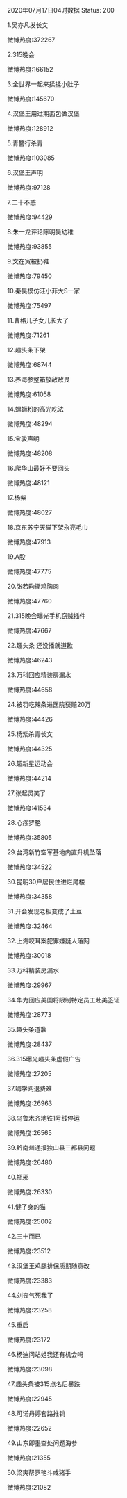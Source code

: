 2020年07月17日04时数据
Status: 200

1.吴亦凡发长文

微博热度:372267

2.315晚会

微博热度:166152

3.全世界一起来揉揉小肚子

微博热度:145670

4.汉堡王用过期面包做汉堡

微博热度:128912

5.青簪行杀青

微博热度:103085

6.汉堡王声明

微博热度:97128

7.二十不惑

微博热度:94429

8.朱一龙评论陈明昊幼稚

微博热度:93855

9.文在寅被扔鞋

微博热度:79450

10.秦昊模仿汪小菲大S一家

微博热度:75497

11.曹格儿子女儿长大了

微博热度:71261

12.趣头条下架

微博热度:68744

13.养海参整箱放敌敌畏

微博热度:61058

14.螺蛳粉的高光吃法

微博热度:48294

15.宝骏声明

微博热度:48208

16.爬华山最好不要回头

微博热度:48121

17.杨紫

微博热度:48027

18.京东苏宁天猫下架永亮毛巾

微博热度:47913

19.A股

微博热度:47775

20.张若昀撕鸡胸肉

微博热度:47760

21.315晚会曝光手机窃贼插件

微博热度:47667

22.趣头条 还没播就道歉

微博热度:46243

23.万科回应精装房漏水

微博热度:44658

24.被罚吃辣条进医院获赔20万

微博热度:44426

25.杨紫杀青长文

微博热度:44325

26.超新星运动会

微博热度:44214

27.张起灵笑了

微博热度:41534

28.心疼罗艳

微博热度:35805

29.台湾新竹空军基地内直升机坠落

微博热度:34522

30.昆明30户居民住进烂尾楼

微博热度:34358

31.开会发现老板变成了土豆

微博热度:32464

32.上海咬耳案犯罪嫌疑人落网

微博热度:30018

33.万科精装房漏水

微博热度:29967

34.华为回应美国将限制特定员工赴美签证

微博热度:28773

35.趣头条道歉

微博热度:28437

36.315曝光趣头条虚假广告

微博热度:27205

37.嗨学网退费难

微博热度:26963

38.乌鲁木齐地铁1号线停运

微博热度:26565

39.黔南州通报独山县三都县问题

微博热度:26480

40.瓶邪

微博热度:26330

41.健了身的猫

微博热度:25002

42.三十而已

微博热度:23512

43.汉堡王鸡腿排保质期随意改

微博热度:23383

44.刘丧气死我了

微博热度:23258

45.重启

微博热度:23172

46.杨迪问站姐我还有机会吗

微博热度:23098

47.趣头条被315点名后暴跌

微博热度:22945

48.可诺丹婷套路推销

微博热度:22652

49.山东即墨查处问题海参

微博热度:21355

50.梁爽帮罗艳斗咸猪手

微博热度:21082

